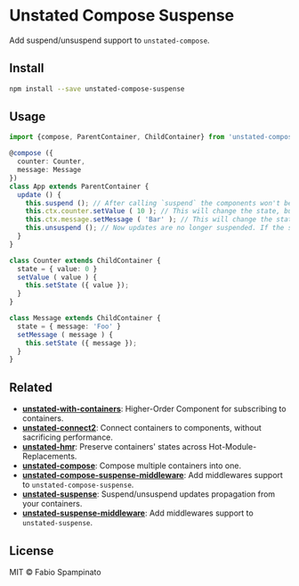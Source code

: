 # Unstated Compose Suspense

Add suspend/unsuspend support to `unstated-compose`.

## Install

```sh
npm install --save unstated-compose-suspense
```

## Usage

```ts
import {compose, ParentContainer, ChildContainer} from 'unstated-compose-suspense';

@compose ({
  counter: Counter,
  message: Message
})
class App extends ParentContainer {
  update () {
    this.suspend (); // After calling `suspend` the components won't be notified of any state update
    this.ctx.counter.setValue ( 10 ); // This will change the state, but it won't trigger an update of the components
    this.ctx.message.setMessage ( 'Bar' ); // This will change the state, but it won't trigger an update of the components
    this.unsuspend (); // Now updates are no longer suspended. If the state has been updated it will notify the components, just once (instead of twice in this particular case)
  }
}

class Counter extends ChildContainer {
  state = { value: 0 }
  setValue ( value ) {
    this.setState ({ value });
  }
}

class Message extends ChildContainer {
  state = { message: 'Foo' }
  setMessage ( message ) {
    this.setState ({ message });
  }
}
```

## Related

- **[unstated-with-containers](https://github.com/fabiospampinato/unstated-with-containers)**: Higher-Order Component for subscribing to containers.
- **[unstated-connect2](https://github.com/fabiospampinato/unstated-connect2)**: Connect containers to components, without sacrificing performance.
- **[unstated-hmr](https://github.com/fabiospampinato/unstated-hmr)**: Preserve containers' states across Hot-Module-Replacements.
- **[unstated-compose](https://github.com/fabiospampinato/unstated-compose)**: Compose multiple containers into one.
- **[unstated-compose-suspense-middleware](https://github.com/fabiospampinato/unstated-compose-suspense-middleware)**: Add middlewares support to `unstated-compose-suspense`.
- **[unstated-suspense](https://github.com/fabiospampinato/unstated-suspense)**: Suspend/unsuspend updates propagation from your containers.
- **[unstated-suspense-middleware](https://github.com/fabiospampinato/unstated-suspense-middleware)**: Add middlewares support to `unstated-suspense`.

## License

MIT © Fabio Spampinato
